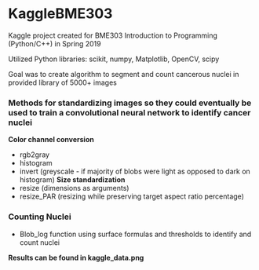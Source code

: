 # KaggleBME303
Kaggle project created for BME303 Introduction to Programming (Python/C++) in Spring 2019

Utilized Python libraries: scikit, numpy, Matplotlib, OpenCV, scipy

Goal was to create algorithm to segment and count cancerous nuclei in provided library of 5000+ images

### Methods for standardizing images so they could eventually be used to train a convolutional neural network to identify cancer nuclei
**Color channel conversion**
- rgb2gray
- histogram 
- invert (greyscale - if majority of blobs were light as opposed to dark on histogram)
**Size standardization**
- resize (dimensions as arguments)
- resize_PAR (resizing while preserving target aspect ratio percentage)

### Counting Nuclei
- Blob_log function using surface formulas and thresholds to identify and count nuclei

**Results can be found in kaggle_data.png**
